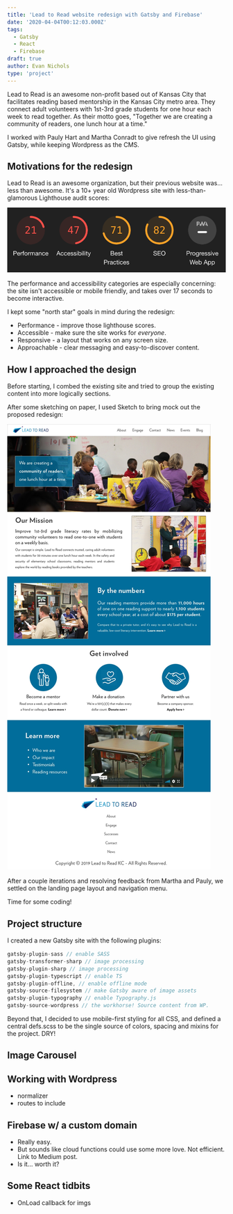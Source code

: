 ```yaml
---
title: 'Lead to Read website redesign with Gatsby and Firebase'
date: '2020-04-04T00:12:03.000Z'
tags:
  - Gatsby
  - React
  - Firebase
draft: true
author: Evan Nichols
type: 'project'
---
```


Lead to Read is an awesome non-profit based out of Kansas City that facilitates reading based mentorship in the Kansas City metro area. They connect adult volunteers with 1st-3rd grade students for one hour each week to read together. As their motto goes, "Together we are creating a community of readers, one lunch hour at a time."

I worked with Pauly Hart and Martha Conradt to give refresh the UI using Gatsby, while keeping Wordpress as the CMS.

## Motivations for the redesign

Lead to Read is an awesome organization, but their previous website was... less than awesome. It's a 10+ year old Wordpress site with less-than-glamorous Lighthouse audit scores:

![Old Lead to Read website Lighthouse Scores](ltr_lighthouse.png)

The performance and accessibility categories are especially concerning: the site isn't accessible or mobile friendly, and takes over 17 seconds to become interactive.

I kept some "north star" goals in mind during the redesign:

- Performance - improve those lighthouse scores.
- Accessible - make sure the site works for _everyone_.
- Responsive - a layout that works on any screen size.
- Approachable - clear messaging and easy-to-discover content.

## How I approached the design

Before starting, I combed the existing site and tried to group the existing content into more logically sections.

After some sketching on paper, I used Sketch to bring mock out the proposed redesign:

![New site design mocks](lead_to_read_sketch.jpg)

After a couple iterations and resolving feedback from Martha and Pauly, we settled on the landing page layout and navigation menu.

Time for some coding!

## Project structure

I created a new Gatsby site with the following plugins:

```js
gatsby-plugin-sass // enable SASS
gatsby-transformer-sharp // image processing
gatsby-plugin-sharp // image processing
gatsby-plugin-typescript // enable TS
gatsby-plugin-offline, // enable offline mode
gatsby-source-filesystem // make Gatsby aware of image assets
gatsby-plugin-typography // enable Typography.js
gatsby-source-wordpress // the workhorse! Source content from WP.
```

Beyond that, I decided to use mobile-first styling for all CSS, and defined a central defs.scss to be the single source of colors, spacing and mixins for the project. DRY!

<script src="https://gist.github.com/e-nichols/f979c6c285643f6935581a320afc73ba.js"></script>

## Image Carousel

## Working with Wordpress

- normalizer
- routes to include

## Firebase w/ a custom domain

- Really easy.
- But sounds like cloud functions could use some more love. Not efficient. Link to Medium post.
- Is it... worth it?

## Some React tidbits

- OnLoad callback for imgs
